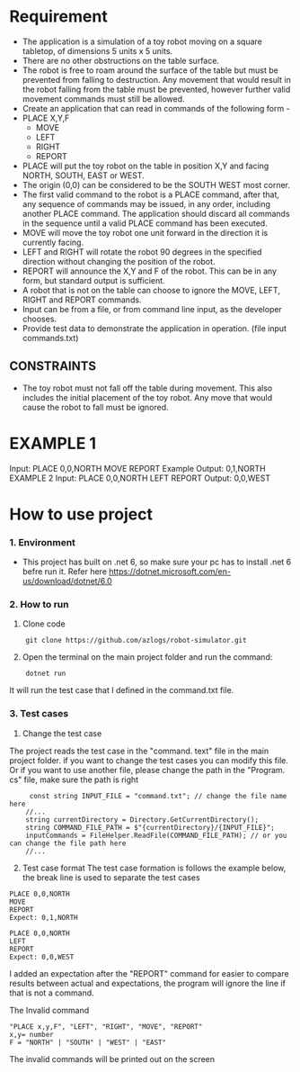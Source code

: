 # Requirement
- The application is a simulation of a toy robot moving on a square tabletop, of dimensions 5 units x 5 units.
- There are no other obstructions on the table surface.
- The robot is free to roam around the surface of the table but must be prevented from falling to destruction. Any movement that would result in the robot falling from the table must be prevented, however further valid movement commands must still be allowed.
- Create an application that can read in commands of the following form -
- PLACE X,Y,F
    - MOVE
    - LEFT
    - RIGHT
    -  REPORT
- PLACE will put the toy robot on the table in position X,Y and facing NORTH, SOUTH, EAST or WEST.
- The origin (0,0) can be considered to be the SOUTH WEST most corner.
- The first valid command to the robot is a PLACE command, after that, any sequence of commands may be issued, in any order, including another PLACE command. The application should discard all commands in the sequence until a valid PLACE command has been executed.
- MOVE will move the toy robot one unit forward in the direction it is currently facing.
- LEFT and RIGHT will rotate the robot 90 degrees in the specified direction without changing the position
of the robot.
- REPORT will announce the X,Y and F of the robot. This can be in any form, but standard output is sufficient.
- A robot that is not on the table can choose to ignore the MOVE, LEFT, RIGHT and REPORT commands.
- Input can be from a file, or from command line input, as the developer chooses.
- Provide test data to demonstrate the application in operation. (file input commands.txt)
## CONSTRAINTS
- The toy robot must not fall off the table during movement. This also includes the initial placement of the toy robot. Any move that would cause the robot to fall must be ignored.
# EXAMPLE 1
Input:
    PLACE 0,0,NORTH
    MOVE
    REPORT
Example Output:
    0,1,NORTH
EXAMPLE 2
Input:
    PLACE 0,0,NORTH
    LEFT
    REPORT
Output:
    0,0,WEST
    
# How to use project
### 1. Environment
- This project has built on .net 6, so make sure your pc has to install .net 6 befre run it. Refer here https://dotnet.microsoft.com/en-us/download/dotnet/6.0
### 2. How to run
1. Clone code
``````
    git clone https://github.com/azlogs/robot-simulator.git
``````
2. Open the terminal on the main project folder and run the command:
```````
    dotnet run
```````
It will run the test case that I defined in the command.txt file.
### 3. Test cases
1. Change the test case

The project reads the test case in the "command. text" file in the main project folder.
if you want to change the test cases you can modify this file. Or if you want to use another file, please change the path in the "Program. cs" file, make sure the path is right
```
     const string INPUT_FILE = "command.txt"; // change the file name here
    //... 
    string currentDirectory = Directory.GetCurrentDirectory();
    string COMMAND_FILE_PATH = $"{currentDirectory}/{INPUT_FILE}";
    inputCommands = FileHelper.ReadFile(COMMAND_FILE_PATH); // or you can change the file path here
    //...
```
2. Test case format
The test case formation is follows the example below, the break line is used to separate the test cases
````
PLACE 0,0,NORTH
MOVE
REPORT
Expect: 0,1,NORTH

PLACE 0,0,NORTH
LEFT
REPORT
Expect: 0,0,WEST
````
I added an expectation after the "REPORT" command for easier to compare results between actual and expectations, the program will ignore the line if that is not a command.

The Invalid command  
```
"PLACE x,y,F", "LEFT", "RIGHT", "MOVE", "REPORT"
x,y= number
F = "NORTH" | "SOUTH" | "WEST" | "EAST"
```
The invalid commands will be printed out on the screen

